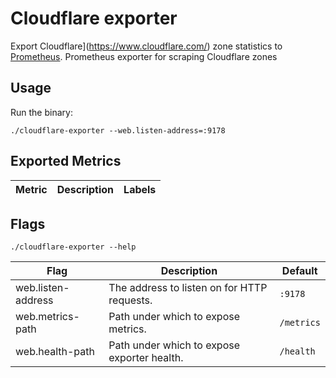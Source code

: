 # Cloudflare exporter
Export Cloudflare](https://www.cloudflare.com/) zone statistics to [Prometheus](https://prometheus.io/).
Prometheus exporter for scraping Cloudflare zones

## Usage
Run the binary:
```shell
./cloudflare-exporter --web.listen-address=:9178
```

## Exported Metrics
| Metric | Description | Labels |
| ------ | ------- | ------ |

## Flags
```shell
./cloudflare-exporter --help
```

| Flag | Description | Default |
| ---- | ----------- | ------- |
| web.listen-address | The address to listen on for HTTP requests.| `:9178` |
| web.metrics-path | Path under which to expose metrics. | `/metrics` |
| web.health-path | Path under which to expose exporter health. | `/health` |